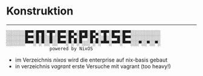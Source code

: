 # Konstruktion
---


```
░░░░░░░█▀▀░█▀█░▀█▀░█▀▀░█▀▄░█▀█░█▀▄░▀█▀░█▀▀░█▀▀░░░░░░░░░░░
░░░░░░░█▀▀░█░█░░█░░█▀▀░█▀▄░█▀▀░█▀▄░░█░░▀▀█░█▀▀░░░░░░░░░░░
░░░░░░░▀▀▀░▀░▀░░▀░░▀▀▀░▀░▀░▀░░░▀░▀░▀▀▀░▀▀▀░▀▀▀░░░▀░░▀░░▀░
				powered by NixOS
```


- im Verzeichnis _nixos_ wird die enterprise auf nix-basis gebaut
- in verzeichnis _vagrant_ erste Versuche mit vagrant (too heavy!)

